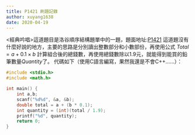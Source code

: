 ```yaml
---
title: P1421 刷題記錄
author: xuyang1638
date: 2020-04-19
---
```

<經典吟唱>這道題目是洛谷順序結構題單中的一題，題面地址:[P1421](https://www.luogu.com.cn/problem/P1421)
這道題沒有什麼好說的地方，主要的思路是分別讀出整數部分和小數部份，再使用公式 $Total = a + 0.1\times b$ 計算組合後的總錢數，再使用總錢數除以1.9元，就能得到能買的鉛筆數量$Quantity$了。
代碼如下（使用C語言編寫，果然我還是不會C++……）：
```c
#include <stdio.h>
#include <math.h>

int main() {
    int a,b;
    scanf("%d%d", &a, &b);
    double total = a + (b * 0.1);
    int quantity = (int)(total / 1.9);
    printf("%d", quantity);
    return 0;
}
```